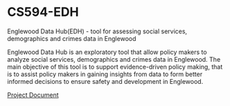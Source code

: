 # CS594-EDH
Englewood Data Hub(EDH) - tool for assessing social services, demographics and crimes data in Englewood

Englewood Data Hub is an exploratory tool that allow policy makers to analyze social services, demographics and crimes data in Englewood. The main objective of this tool is to support evidence-driven policy making, that is to assist policy makers in gaining insights from data to form better informed decisions to ensure safety and development in Englewood.

[Project Document](https://docs.google.com/document/d/1-H5TDLFceyEkiWw-L20L17qynhr-KiDxsuJKL-uYuiI/edit?usp=sharing)
